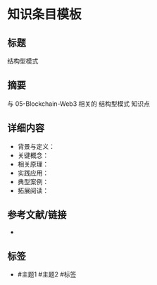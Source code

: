 # 知识条目模板

## 标题

结构型模式

## 摘要

与 05-Blockchain-Web3 相关的 结构型模式 知识点

## 详细内容

- 背景与定义：
- 关键概念：
- 相关原理：
- 实践应用：
- 典型案例：
- 拓展阅读：

## 参考文献/链接

-

## 标签

- #主题1 #主题2 #标签
